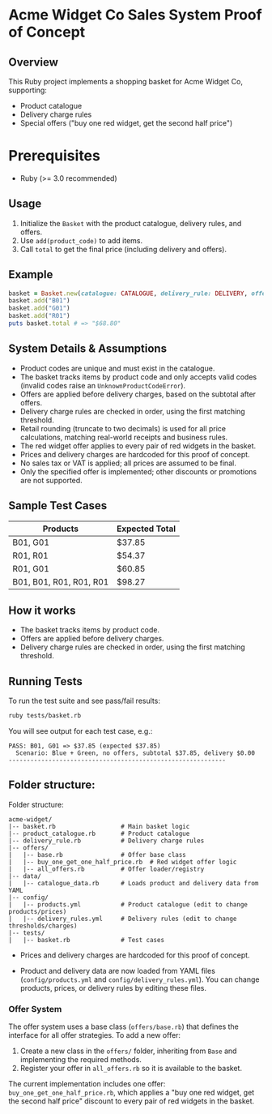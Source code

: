 # Acme Widget Co Sales System Proof of Concept

## Overview

This Ruby project implements a shopping basket for Acme Widget Co, supporting:

- Product catalogue
- Delivery charge rules
- Special offers ("buy one red widget, get the second half price")

# Prerequisites

- Ruby (>= 3.0 recommended)

## Usage

1. Initialize the `Basket` with the product catalogue, delivery rules, and offers.
2. Use `add(product_code)` to add items.
3. Call `total` to get the final price (including delivery and offers).

## Example

```ruby
basket = Basket.new(catalogue: CATALOGUE, delivery_rule: DELIVERY, offers: OFFERS)
basket.add("B01")
basket.add("G01")
basket.add("R01")
puts basket.total # => "$68.80"
```

## System Details & Assumptions

- Product codes are unique and must exist in the catalogue.
- The basket tracks items by product code and only accepts valid codes (invalid codes raise an `UnknownProductCodeError`).
- Offers are applied before delivery charges, based on the subtotal after offers.
- Delivery charge rules are checked in order, using the first matching threshold.
- Retail rounding (truncate to two decimals) is used for all price calculations, matching real-world receipts and business rules.
- The red widget offer applies to every pair of red widgets in the basket.
- Prices and delivery charges are hardcoded for this proof of concept.
- No sales tax or VAT is applied; all prices are assumed to be final.
- Only the specified offer is implemented; other discounts or promotions are not supported.

## Sample Test Cases

| Products                | Expected Total |
| ----------------------- | -------------- |
| B01, G01                | $37.85         |
| R01, R01                | $54.37         |
| R01, G01                | $60.85         |
| B01, B01, R01, R01, R01 | $98.27         |

## How it works

- The basket tracks items by product code.
- Offers are applied before delivery charges.
- Delivery charge rules are checked in order, using the first matching threshold.

## Running Tests

To run the test suite and see pass/fail results:

```sh
ruby tests/basket.rb
```

You will see output for each test case, e.g.:

```
PASS: B01, G01 => $37.85 (expected $37.85)
  Scenario: Blue + Green, no offers, subtotal $37.85, delivery $0.00
------------------------------------------------------------
```

## Folder structure:

Folder structure:

```
acme-widget/
|-- basket.rb                  # Main basket logic
|-- product_catalogue.rb       # Product catalogue
|-- delivery_rule.rb           # Delivery charge rules
|-- offers/
|   |-- base.rb                # Offer base class
|   |-- buy_one_get_one_half_price.rb  # Red widget offer logic
|   |-- all_offers.rb          # Offer loader/registry
|-- data/
|   |-- catalogue_data.rb      # Loads product and delivery data from YAML
|-- config/
|   |-- products.yml           # Product catalogue (edit to change products/prices)
|   |-- delivery_rules.yml     # Delivery rules (edit to change thresholds/charges)
|-- tests/
|   |-- basket.rb              # Test cases
```

- Prices and delivery charges are hardcoded for this proof of concept.

* Product and delivery data are now loaded from YAML files (`config/products.yml` and `config/delivery_rules.yml`).
  You can change products, prices, or delivery rules by editing these files.

### Offer System

The offer system uses a base class (`offers/base.rb`) that defines the interface for all offer strategies. To add a new offer:

1. Create a new class in the `offers/` folder, inheriting from `Base` and implementing the required methods.
2. Register your offer in `all_offers.rb` so it is available to the basket.

The current implementation includes one offer: `buy_one_get_one_half_price.rb`, which applies a "buy one red widget, get the second half price" discount to every pair of red widgets in the basket.
